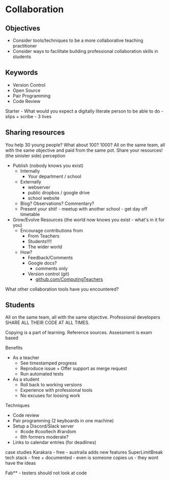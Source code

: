Collaboration
=============

Objectives
----------
* Consider tools/techniques to be a more collaborative teaching practitioner
* Consider ways to facilitate building professional collaboration skills in students


Keywords
--------
* Version Control
* Open Source
* Pair Programming
* Code Review


Starter - What would you expect a digitally literate person to be able to do - slips + scribe - 3 lives



Sharing resources
-----------------

You help 30 young people?
What about 100? 1000?
All on the same team, all with the same objective and paid from the same pot. Share your resources!
(the sinister side) perception

* Publish (nobody knows you exist)
    * Internally
        * Your department / school
    * Externally
        * webserver
        * public dropbox / google drive
        * school website
    * Blog? Observations? Commentary?
    * Present your shit! - meetup with another school - get day off timetable
* Grow/Evolve Resources (the world now knows you exist - what's in it for you)
    * Encourage contributions from
        * From Teachers
        * Students!!!!
        * The wider world
    * How?
        * Feedback/Comments
        * Google docs?
            * comments only
        * Version control (git)
            * [github.com/ComputingTeachers](https://github.com/ComputingTeachers)


What other collaboration tools have you encountered?


Students
--------

All on the same team, all with the same objective.
Professional developers SHARE ALL THEIR CODE AT ALL TIMES.

Copying *is* a part of learning. Reference sources.
Assessment is exam based

Benefits
* As a teacher
    * See timestamped progress
    * Reproduce issue + Offer support as merge request
    * Run automated tests
* As a student
    * Roll back to working versions
    * Experience with professional tools
    * No excuses for loosing work


Techniques
* Code review
* Pair programming (2 keyboards in one machine)
* Setup a Discord/Slack server
    * #code #cooltech #random
    * 6th formers moderate?
* Links to calendar entries (for deadlines)


case studies
Karakara - free - austraila adds new features
SuperLimitBreak tech stack - free + documented - even is someone copies us - they wont have the ideas

Fab** - testers should not look at code
